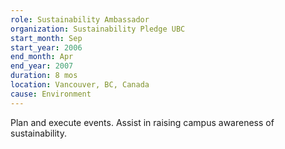 ```yaml
---
role: Sustainability Ambassador
organization: Sustainability Pledge UBC
start_month: Sep
start_year: 2006
end_month: Apr
end_year: 2007
duration: 8 mos
location: Vancouver, BC, Canada
cause: Environment
---
```

Plan and execute events. Assist in raising campus awareness of sustainability.
